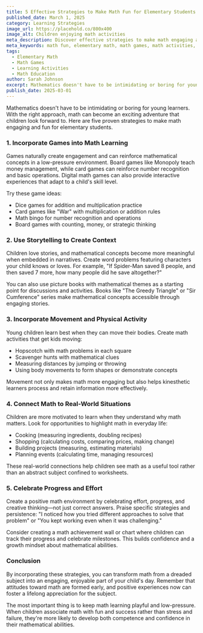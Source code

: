 ```yaml
---
title: 5 Effective Strategies to Make Math Fun for Elementary Students
published_date: March 1, 2025
category: Learning Strategies
image_url: https://placehold.co/800x400
image_alt: Children enjoying math activities
meta_description: Discover effective strategies to make math engaging and fun for elementary students.
meta_keywords: math fun, elementary math, math games, math activities, math learning
tags:
  - Elementary Math
  - Math Games
  - Learning Activities
  - Math Education
author: Sarah Johnson
excerpt: Mathematics doesn't have to be intimidating or boring for young learners. With the right approach, math can become an exciting adventure that children look forward to.
publish_date: 2025-03-01
---
```


Mathematics doesn't have to be intimidating or boring for young learners. With the right approach, math can become an exciting adventure that children look forward to. Here are five proven strategies to make math engaging and fun for elementary students.

### 1. Incorporate Games into Math Learning

Games naturally create engagement and can reinforce mathematical concepts in a low-pressure environment. Board games like Monopoly teach money management, while card games can reinforce number recognition and basic operations. Digital math games can also provide interactive experiences that adapt to a child's skill level.

Try these game ideas:

- Dice games for addition and multiplication practice
- Card games like "War" with multiplication or addition rules
- Math bingo for number recognition and operations
- Board games with counting, money, or strategic thinking

### 2. Use Storytelling to Create Context

Children love stories, and mathematical concepts become more meaningful when embedded in narratives. Create word problems featuring characters your child knows or loves. For example, "If Spider-Man saved 8 people, and then saved 7 more, how many people did he save altogether?"

You can also use picture books with mathematical themes as a starting point for discussions and activities. Books like "The Greedy Triangle" or "Sir Cumference" series make mathematical concepts accessible through engaging stories.

### 3. Incorporate Movement and Physical Activity

Young children learn best when they can move their bodies. Create math activities that get kids moving:

- Hopscotch with math problems in each square
- Scavenger hunts with mathematical clues
- Measuring distances by jumping or throwing
- Using body movements to form shapes or demonstrate concepts

Movement not only makes math more engaging but also helps kinesthetic learners process and retain information more effectively.

### 4. Connect Math to Real-World Situations

Children are more motivated to learn when they understand why math matters. Look for opportunities to highlight math in everyday life:

- Cooking (measuring ingredients, doubling recipes)
- Shopping (calculating costs, comparing prices, making change)
- Building projects (measuring, estimating materials)
- Planning events (calculating time, managing resources)

These real-world connections help children see math as a useful tool rather than an abstract subject confined to worksheets.

### 5. Celebrate Progress and Effort

Create a positive math environment by celebrating effort, progress, and creative thinking—not just correct answers. Praise specific strategies and persistence: "I noticed how you tried different approaches to solve that problem" or "You kept working even when it was challenging."

Consider creating a math achievement wall or chart where children can track their progress and celebrate milestones. This builds confidence and a growth mindset about mathematical abilities.

### Conclusion

By incorporating these strategies, you can transform math from a dreaded subject into an engaging, enjoyable part of your child's day. Remember that attitudes toward math are formed early, and positive experiences now can foster a lifelong appreciation for the subject.

The most important thing is to keep math learning playful and low-pressure. When children associate math with fun and success rather than stress and failure, they're more likely to develop both competence and confidence in their mathematical abilities. 